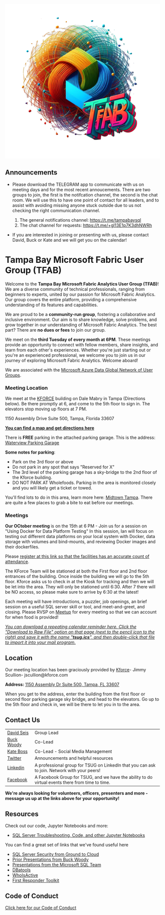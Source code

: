 <a href="https://www.meetup.com/tampa-sql-user-groups/"><img src="/Resources/graphics/tfab.png" width=800 alt="Tampa with community group name overlay"> </a>

## <b>Announcements</b>

- Please download the TELEGRAM app to communicate with us on meeting days and for the most recent annoucements. There are two groups to join, the first is the notifcation channel, the second is the chat room. We will use this to have one point of contact for all leaders, and to assist with avoiding missing anyone stuck outside due to us not checking the right communication channel.
  1. The general notifications channel: https://t.me/tampabaysql
  2. The chat channel for requests: https://t.me/+gl13E1p7K3dhNWRh
  
- If you are interested in joining or presenting with us, please contact David, Buck or Kate and we will get you on the calendar!

# Tampa Bay Microsoft Fabric User Group (TFAB)

Welcome to the **Tampa Bay Microsoft Fabric Analytics User Group (TFAB)**! We are a diverse community of technical professionals, ranging from beginners to experts, united by our passion for Microsoft Fabric Analytics. Our group covers the entire platform, providing a comprehensive understanding of its features and capabilities. 

We are proud to be a **community-run group**, fostering a collaborative and inclusive environment. Our aim is to share knowledge, solve problems, and grow together in our understanding of Microsoft Fabric Analytics. The best part? There are **no dues or fees** to join our group. 

We meet on the **third Tuesday of every month at 6PM**. These meetings provide an opportunity to connect with fellow members, share insights, and learn from each other's experiences. Whether you're just starting out or you're an experienced professional, we welcome you to join us in our journey of exploring Microsoft Fabric Analytics. Welcome aboard! 

We are associated with the <a href="https://www.microsoft.com/en-us/sql-server/community?activetab=pivot:sqlservertab">Microsoft Azure Data Global Network of User Groups</a>. 


### Meeting Location
We meet at the [KFORCE](https://www.kforce.com/find-an-office/tampa-florida-1/) building on Dale Mabry in Tampa (Directions below). Be there promptly at 6, and come to the 5th floor to sign in. The elevators stop moving up floors at 7 PM.</p>

1150 Assembly Drive Suite 500, Tampa, Florida 33607

[**You can find a map and get directions here**](https://www.bing.com/maps?osid=f9193cdd-1ff2-45c4-955a-18527f92e29e&cp=27.953448~-82.50603&lvl=17.85&pi=0&v=2&sV=2&form=S00027) 

There is <strong>FREE</strong> parking in the attached parking garage. This is the address: <a href="https://www.google.com/maps/place/W+Arch+St,+Tampa,+FL+33607/@27.9537037,-82.5030219,19.38z/data=!4m6!3m5!1s0x88c2c309f603b769:0x2f7a7fd565883624!8m2!3d27.9538879!4d-82.5030738!16s%2Fg%2F11c2dcp3p6?entry=ttu">Waterview Parking Garage</a>

**Some notes for parking**:

- Park on the 3rd floor or above
- Do not park in any spot that says "Reserved for X"
- The 3rd level of the parking garage has a sky-bridge to the 2nd floor of the Kforce building.
- DO NOT PARK AT Wholefoods. Parking in the area is monitored closely and you will likely get a ticket or towed. 
</p>

<p>You'll find lots to do in this area, learn more here: <a href="https://midtowntampa.com/">Midtown Tampa</a>. There are quite a few places to grab a bite to eat before our meetings.



### Meetings
<p><b>Our OCtober meeting </b> is on the 15th at 6 PM - Join us for a session on "Using Docker for Data Platform Testing" In this session, Ian will focus on testing out different data platforms on your local system with Docker, data storage with volumes and bind-mounts, and reviewing Docker images and their dockerfiles.</p> Please <a href="https://www.meetup.com/tampa-sql-user-groups/">register at this link so that the facilities has an accurate count of attendance</a>.</p>
 
<p>
The KForce Team will be stationed at both the First floor and 2nd floor entrances of the building. Once inside the building we will go to the 5th floor. Kforce asks us to check in at the Kiosk for tracking and then we will be let into the area. They will only be stationed until 6:30. After 7 there will be NO access, so please make sure to arrive by 6:30 at the latest!</p>

<p>Each meeting will have introductions, a puzzler, job openings, an brief session on a useful SQL server skill or tool, and meet-and-greet, and closing. 
Please RVSP on <a href="https://www.meetup.com/tampa-sql-user-groups/">Meetup</a> for every meeting so that we can account for when food is provided! 
</p>

<p><a href="https://github.com/David-Seis/TSUG/blob/main/Resources/references/tsug.ics"><i>You can download a repeating calendar reminder here. Click the "Download to Raw File" option on that page (next to the pencil icon to the right) and save it with the name "<b>tsug.ics</b>", and then double-click that file to import it into your mail program</i>.</a></p>

## <b>Location</b>
<p>Our meeting location has been graciously provided by <a href="https://www.kforce.com/">Kforce</a>-  Jimmy Scullion- jscullion@kforce.com</p>

<p><b>Address: </b><a href="https://www.bing.com/maps?cp=27.953441%7E-82.504609&lvl=18.1"> 1150 Assembly Dr Suite 500, Tampa, FL 33607</a></p>

<p>When you get to the address, enter the building from the first floor or second floor parking garage sky bridge, and head to the elevators. Go up to the 5th floor and check in, we will be there to let you in to the area.</p>  


## <b>Contact Us</b>

<p> 
<table>

  <tr>
    <td><a href="https://www.linkedin.com/in/davidseis/">David Seis</a></td>
    <td>Group Lead</td>
  </tr>

  <tr>
    <td><a href="https://www.linkedin.com/in/buckwoody/">Buck Woody</a></td>
    <td>Co-Lead</td>
  </tr>

  <tr>
    <td><a href="https://www.linkedin.com/in/kateboss/">Kate Boss</a></td>
    <td>Co-Lead - Social Media Management</td>
  </tr>


  <tr>
    <td><a href="https://twitter.com/TBSSUG">Twitter</a></td>
    <td>Announcements and helpful resources</td>
  </tr>

  <tr>
    <td><a href="https://www.linkedin.com/groups/1893703/">Linkedin</a></td>
    <td>A professional group for TSUG on LinkedIn that you can ask to join. Network with your peers!</td>
  </tr>

  <tr>
    <td><a href="https://www.facebook.com/tbssug/">Facebook</a></td>
    <td>A Facebook Group for TSUG, and we have the ability to do virtual events there from time to time.</td>
  </tr>

 </table>
</p>

<p><b>We're always looking for volunteers, officers, presenters and more - message us up at the links above for your opportunity!</b></p>

## <b>Resources</b>

<p>Check out our code, Jupyter Notebooks and more:</p>

- [SQL Server Troubleshooting, Code, and other Jupyter Notebooks](https://github.com/David-Seis/TSUG/tree/main/Resources/examples/notebooks)

<p>You can find a great set of links that we've found useful here</p>

- [SQL Server Security from Ground to Cloud](https://github.com/David-Seis/SecureYourAzureData)
- [Prior Presentations from Buck Woody](https://github.com/BuckWoody/presentations)
- [Presentations from the Microsoft SQL Team](https://github.com/microsoft/sqlworkshops)
- [DBatools](DBatools.io)
- [WhoIsActive](https://www.google.com/search?q=whoisactive&rlz=1C1VDKB_enUS1023US1023&oq=whoisactive&aqs=chrome..69i57j0i512j69i59j0i512l3j69i61j69i60.3647j0j4&sourceid=chrome&ie=UTF-8)
- [First Responder Toolkit](https://www.brentozar.com/responder/)

## <b>Code of Conduct</b>

<a href="https://github.com/David-Seis/TSUG/blob/main/Code%20of%20Conduct.md">Click here for our Code of Conduct</a>

<!--
> include terms/tags that can be searched


<br><br><br><br><br><br><br><br><br><br><br><br><br><br><br><br><br><br><br><br><br><br><br><br><br><br><br><br><br><br><br><br><br><br><br><br><br><br><br><br><br><br><br><br><br><br><br><br><br><br><br><br><br><br><br>


**Badges will go here**

- build status
- issues (waffle.io maybe)
- devDependencies
- npm package
- coverage
- slack
- downloads
- gitter chat
- license
- etc.

[![Build Status](http://img.shields.io/travis/badges/badgerbadgerbadger.svg?style=flat-square)](https://travis-ci.org/badges/badgerbadgerbadger) [![Dependency Status](http://img.shields.io/gemnasium/badges/badgerbadgerbadger.svg?style=flat-square)](https://gemnasium.com/badges/badgerbadgerbadger) [![Coverage Status](http://img.shields.io/coveralls/badges/badgerbadgerbadger.svg?style=flat-square)](https://coveralls.io/r/badges/badgerbadgerbadger) [![Code Climate](http://img.shields.io/codeclimate/github/badges/badgerbadgerbadger.svg?style=flat-square)](https://codeclimate.com/github/badges/badgerbadgerbadger) [![Github Issues](http://githubbadges.herokuapp.com/badges/badgerbadgerbadger/issues.svg?style=flat-square)](https://github.com/badges/badgerbadgerbadger/issues) [![Pending Pull-Requests](http://githubbadges.herokuapp.com/badges/badgerbadgerbadger/pulls.svg?style=flat-square)](https://github.com/badges/badgerbadgerbadger/pulls) [![Gem Version](http://img.shields.io/gem/v/badgerbadgerbadger.svg?style=flat-square)](https://rubygems.org/gems/badgerbadgerbadger) [![License](http://img.shields.io/:license-mit-blue.svg?style=flat-square)](http://badges.mit-license.org) [![Badges](http://img.shields.io/:badges-9/9-ff6799.svg?style=flat-square)](https://github.com/badges/badgerbadgerbadger)

- For more on these wonderful ~~badgers~~ badges, refer to <a href="http://badges.github.io/badgerbadgerbadger/" target="_blank">`badgerbadgerbadger`</a>.

***INSERT ANOTHER GRAPHIC HERE***

[![INSERT YOUR GRAPHIC HERE](http://i.imgur.com/dt8AUb6.png)]()

- Most people will glance at your `README`, *maybe* star it, and leave
- Ergo, people should understand instantly what your project is about based on your repo

> Tips

- HAVE WHITE SPACE
- MAKE IT PRETTY
- GIFS ARE REALLY COOL

> GIF Tools

- Use <a href="http://recordit.co/" target="_blank">**Recordit**</a> to create quicks screencasts of your desktop and export them as `GIF`s.
- For terminal sessions, there's <a href="https://github.com/chjj/ttystudio" target="_blank">**ttystudio**</a> which also supports exporting `GIF`s.

**Recordit**

![Recordit GIF](http://g.recordit.co/iLN6A0vSD8.gif)

**ttystudio**

![ttystudio GIF](https://raw.githubusercontent.com/chjj/ttystudio/master/img/example.gif)

---

## Table of Contents (Optional)

> If your `README` has a lot of info, section headers might be nice.

- [Installation](#installation)
- [Features](#features)
- [Contributing](#contributing)
- [Team](#team)
- [FAQ](#faq)
- [Support](#support)
- [License](#license)


---

## Example (Optional)

```javascript
// code away!

let generateProject = project => {
  let code = [];
  for (let js = 0; js < project.length; js++) {
    code.push(js);
  }
};
```

---

## Installation

- All the `code` required to get started
- Images of what it should look like

### Clone

- Clone this repo to your local machine using `https://github.com/fvcproductions/SOMEREPO`

### Setup

- If you want more syntax highlighting, format your code like this:

> update and install this package first

```shell
$ brew update
$ brew install fvcproductions
```

> now install npm and bower packages

```shell
$ npm install
$ bower install
```

- For all the possible languages that support syntax highlithing on GitHub (which is basically all of them), refer <a href="https://github.com/github/linguist/blob/master/lib/linguist/languages.yml" target="_blank">here</a>.

---

## Features
## Usage (Optional)
## Documentation (Optional)
## Tests (Optional)

- Going into more detail on code and technologies used
- I utilized this nifty <a href="https://github.com/adam-p/markdown-here/wiki/Markdown-Cheatsheet" target="_blank">Markdown Cheatsheet</a> for this sample `README`.

---

## Contributing

> To get started...

### Step 1

- **Option 1**
    - 🍴 Fork this repo!

- **Option 2**
    - 👯 Clone this repo to your local machine using `https://github.com/joanaz/HireDot2.git`

### Step 2

- **HACK AWAY!** 🔨🔨🔨

### Step 3

- 🔃 Create a new pull request using <a href="https://github.com/joanaz/HireDot2/compare/" target="_blank">`https://github.com/joanaz/HireDot2/compare/`</a>.

---

## Team

> Or Contributors/People

| <a href="http://fvcproductions.com" target="_blank">**FVCproductions**</a> | <a href="http://fvcproductions.com" target="_blank">**FVCproductions**</a> | <a href="http://fvcproductions.com" target="_blank">**FVCproductions**</a> |
| :---: |:---:| :---:|
| [![FVCproductions](https://avatars.githubusercontent.com/u/517325?v=4&s=200)](http://fvcproductions.com)    | [![FVCproductions](https://avatars.githubusercontent.com/u/517325?v=4&s=200)](http://fvcproductions.com) | [![FVCproductions](https://avatars.githubusercontent.com/u/517325?v=4&s=200)](http://fvcproductions.com)  |
| <a href="http://github.com/fvcproductions" target="_blank">`github.com/fvcproductions`</a> | <a href="http://github.com/fvcproductions" target="_blank">`github.com/fvcproductions`</a> | <a href="http://github.com/fvcproductions" target="_blank">`github.com/fvcproductions`</a> |

- You can just grab their GitHub profile image URL
- You should probably resize their picture using `?s=200` at the end of the image URL.

---

## FAQ

- **How do I do *specifically* so and so?**
    - No problem! Just do this.

---

## Support

Reach out to me at one of the following places!

- Website at <a href="http://fvcproductions.com" target="_blank">`fvcproductions.com`</a>
- Twitter at <a href="http://twitter.com/fvcproductions" target="_blank">`@fvcproductions`</a>
- Insert more social links here.

---

## Donations (Optional)

- You could include a <a href="https://cdn.rawgit.com/gratipay/gratipay-badge/2.3.0/dist/gratipay.png" target="_blank">Gratipay</a> link as well.

[![Support via Gratipay](https://cdn.rawgit.com/gratipay/gratipay-badge/2.3.0/dist/gratipay.png)](https://gratipay.com/fvcproductions/)


---

## License

[![License](http://img.shields.io/:license-mit-blue.svg?style=flat-square)](http://badges.mit-license.org)

- **[MIT license](http://opensource.org/licenses/mit-license.php)**
- Copyright 2015 © <a href="http://fvcproductions.com" target="_blank">FVCproductions</a>.


-->
